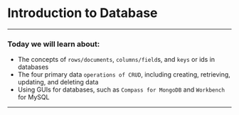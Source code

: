 # Introduction to Database
<hr>

### Today we will learn about:
- The concepts of `rows/documents`, `columns/field`s, and `keys` or ids in databases
- The four primary data `operations of CRUD`, including creating, retrieving, updating, and deleting data
- Using GUIs for databases, such as `Compass for MongoDB` and `Workbench` for MySQL
---
<!-- 

## Row / Document: Shell examples

- "Row / Document is a ***single record*** in a collection / table"

In the world of databases, a row in SQL and a document in MongoDB refer to a single record in a table or collection, respectively.  
Both are representations of the same concept - __a single entry of data in a database.__

<br>

### Inserting a document in MongoDB: 
To insert a document in MongoDB, you can use the insertOne() method.
```js
db.<collection>.insertOne(<document>);
```

Here's an example:

```js
db.customers.insertOne({
  "name": "John Smith",
  "email": "john.smith@example.com",
  "phone": "123-456-7890"
})
```

<br>

### Inserting a row in MySQL: 

To insert a row in MySQL, you can use the INSERT INTO statement. 
```sql
INSERT INTO <table_name> VALUES (<values>);
```

Here's an example:  

```sql
INSERT INTO customers (name, email, phone) VALUES ('John Smith', 'john.smith@example.com', '123-456-7890');
```

<br>

### Difference II: MongoDB implicitly creates collections with `.insertOne()`

- One key difference between MongoDB and MySQL is that MongoDB implicitly creates collections when you insert a document. In contrast, with MySQL, you need to create the table first before you can insert any data.

<hr>

## Column / Field: Shell examples

- A `column` in SQL and a `field` in MongoDB refer to a __single value in a row or document__, respectively. In other words, a column or field ***represents a specific piece of data that is associated with a particular record***.

### Showing all documents in MongoDB: 

- To retrieve all documents in a MongoDB collection, you can use the `find()` method with an empty query object. 
  
    ```js
    db.<collection>.find({});
    ```
    
    Here's an example:  

    ```js
    db.customers.find({});
    ```

### Showing all rows of a table: 

- To retrieve all rows in a MySQL table, you can use the SELECT statement with the * wildcard. 
  
    ```sql
    SELECT * from <table name>;
    ```

    Here's an example:

    ```sql
    SELECT * FROM customers;
    ```
<hr>

## Key / Id: Shell examples


- In both SQL and MongoDB, a key or id `uniquely identifies a record` in a table or collection, respectively. This allows you to retrieve or modify specific records in the database.

    <img src="./images/key.png">


### Difference III: MongoDB implicitly provides unique ids

Unlike in MySQL, where you need to explicitly define and manage your ids, MongoDB implicitly creates unique ids for every document you insert. This makes it easier to insert new records without worrying about conflicting ids.

### Adding Ids to SQL:

- To add ids to a MySQL table, you need to define a column with the `AUTO_INCREMENT` attribute. Here's an example:

    ```sql
    CREATE TABLE customers (
        id INT NOT NULL AUTO_INCREMENT,
        name VARCHAR(50),
        email VARCHAR(50),
        phone VARCHAR(20),
        PRIMARY KEY (id)
    );
    ```
<br>
<hr>

## CRUD: Four Primary Data Operations
- CRUD stands for `Create`, `Retrieve`, `Update`, and `Delete`, which are the four __primary data operations__ used in databases. These operations are used to manage data in a database.

### Create: Inserting Single and Multiple Rows/Documents
- In MongoDB, we can insert document to collections using `insertOne()` and insert multiple documents at once using the `insertMany()` method. The syntax for inserting single/multiple documents in a collection is as follows:

    ```js
    //for single document
    db.<collection>.insertOne({documnet});
    //for multiple documents
    db.<collection>.insertMany([{ <document 1> }, { <document 2> }, <...>]);
    ```
<br>

- In SQL, we can insert single/multiple rows at once using the INSERT INTO statement. The syntax for inserting multiple rows in a table is as follows:

    ```sql
    /* single row */
    INSERT INTO <table> VALUES (<row>);
    /* multi row */
    INSERT INTO <table> VALUES (<row 1>), (<row 2>), <...>;
    ```

### Retrieve: Querying the Table/Collection by Criteria
- In MongoDB, we can retrieve data from a collection by using the `find()` method. The syntax for querying a collection based on criteria is as follows:

    ```js
    db.<collection>.find({ <field name>: { criteria } });
    ```
<br>


- In SQL, we can retrieve data from a table by using the `SELECT` statement. The syntax for querying a table based on criteria is as follows:

    ```sql
    SELECT * from <table> WHERE <criteria>;
    ```
<br>

### Update: Updating a Row/Document
- In MongoDB, we can update a document in a collection using the `updateOne()` method. The syntax for updating a document based on criteria is as follows:

    ```js
    db.<collection>.updateOne({ <criteria>, {$set: <values> });
    ```

<br>

- In SQL, we can update a row in a table using the `UPDATE` statement. The syntax for updating a row based on criteria is as follows:

    ```sql
    UPDATE <table> SET <values> WHERE <criteria>;
    ```

<br>

### Delete: Deleting a Row/Document
- In MongoDB, we can delete a document in a collection using the `deleteOne()` method. The syntax for deleting a document based on criteria is as follows:

    ```php
    db.<collection>.deleteOne({ <criteria> });
    ```

<br>

- In SQL, we can delete a row in a table using the DELETE FROM statement. The syntax for deleting a row based on criteria is as follows:

    ```sql
    DELETE FROM <table> WHERE <criteria>;
    ```

<hr>
<br>

## Watching the DB: The DB GUI
- A DB GUI, or database graphical user interface, is a software tool that allows users to interact with databases using a graphical interface. There are several popular DB GUI tools available for different database management systems.

- ***MongoDB Compass***  
Compass is the official graphical user interface (GUI) for MongoDB, which provides a visual representation of the data in your database. It can be used to `explore`, `manipulate`, and `visualize` your MongoDB data.

### Installing Compass
Compass can be downloaded from the official MongoDB website for free. It is available for `Windows, Mac, and Linux` operating systems. For installation guideline [Click here](https://www.mongodb.com/docs/compass/current/install/).

### Connecting to a MongoDB Database
To connect to a MongoDB database using Compass, follow these steps:

1. Open Compass and click on "New Connection".  
2. Enter the connection details, including the `hostname`, `port`, and `database name`. (e.g  mongodb://localhost:27017/dbname)
Optionally, you can specify authentication details and SSL options.
3. Click on "Connect".
4. Once connected, Compass will display a list of the databases in your MongoDB server, and you can select the one you want to work with.

### Features of Compass
Compass provides several features to manage and visualize your MongoDB data, including:

1. __Data exploration and filtering:__  
   You can explore your data using an intuitive tree view and filter it based on specific criteria.

2. __Querying:__  
   Compass provides a built-in query editor that allows you to write queries in MongoDB's native query language.

3. __Index management:__  
   You can manage indexes on your collections, including creating, modifying, and deleting them.

4. __Schema visualization:__  
   Compass provides a graphical representation of your database schema, including relationships between collections.

5. __Data manipulation:__  
   You can add, edit, and delete documents in your collections using Compass's intuitive interface.

6. __Performance analysis:__  
   Compass provides real-time performance metrics and visualizations to help you optimize your database performance.

Overall, Compass is a powerful tool that makes it easy to manage your MongoDB databases visually, without needing to know MongoDB's command-line interface.




 -->